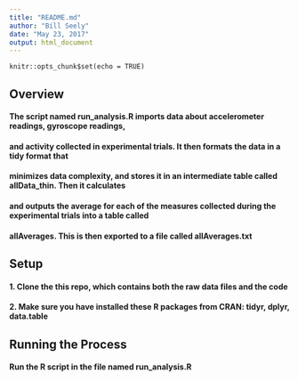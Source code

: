 ```yaml
---
title: "README.md"
author: "Bill Seely"
date: "May 23, 2017"
output: html_document
---
```


```{r setup, include=FALSE}
knitr::opts_chunk$set(echo = TRUE)
```

## Overview
#### The script named **run_analysis.R** imports data about accelerometer readings, gyroscope readings,
#### and activity collected in experimental trials. It then formats the data in a tidy format that
#### minimizes data complexity, and stores it in an intermediate table called allData_thin. Then it calculates
#### and outputs the average for each of the measures collected during the experimental trials into a table called
#### **allAverages**. This is then exported to a file called allAverages.txt

## Setup
#### 1. Clone the this repo, which contains both the raw data files and the code
#### 2. Make sure you have installed these R packages from CRAN: tidyr, dplyr, data.table

## Running the Process

#### Run the R script in the file named run_analysis.R

